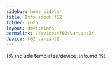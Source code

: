 ```yaml
---
sidebar: home_sidebar
title: Info about f62
folder: info
layout: deviceinfo
permalink: /devices/f62/variant2/
device: f62_variant2
---
```

{% include templates/device_info.md %}
